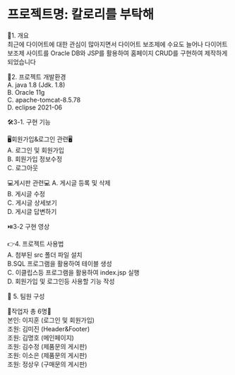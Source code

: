 

# 프로젝트명: 칼로리를 부탁해

📑1. 개요 <br>
최근에 다이어트에 대한 관심이 많아지면서 다이어트 보조제에 수요도 늘어나
다이어트 보조제 사이트를 Oracle DB와 JSP를 활용하여 홈페이지 CRUD를 구현하여 제작하게 되었습니다

🔧2. 프로젝트 개발환경 <br>
A. java 1.8 (Jdk. 1.8) <br>
B. Oracle 11g <br>
C. apache-tomcat-8.5.78 <br>
D. eclipse 2021-06

🛠️3-1. 구현 기능 <br>

🖥️회원가입&로그인 관련🖥️
<br>
A. 로그인 및 회원가입
<br>
B. 회원가입 정보수정
<br>
C. 로그아웃

💻게시판 관련💻
A. 게시글 등록 및 삭제 <br>
B. 게시글 수정 <br>
C. 게시글 상세보기 <br>
D. 게시글 답변하기 

⏯️3-2 구현 영상 <br>











👉4. 프로젝트 사용법 <br>
A. 첨부된 src 폴더 파일 설치 <br>
B.SQL 프로그램을 활용하여 테이블 생성 <br>
C. 이클립스등 프로그램을 활용하여 index.jsp 실행 <br>
D. 회원가입 및 로그인등 사용할 기능 작성 <br>



🙆 5. 팀원 구성

🙍작업자 총 6명🙍 
<br>
본인: 이지훈 (로그인 및 회원가입) <br>
조원: 김미진 (Header&Footer) <br>
조원: 김명호 (메인페이지) <br>
조원: 김수정 (제품문의 게시판) <br>
조원: 이소은 (제품문의 게시판) <br>
조원: 정상우 (구매문의 게시판) <br>


